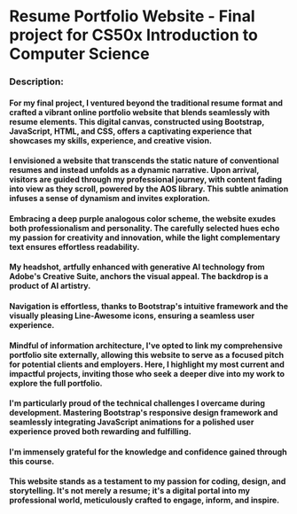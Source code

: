 # Resume Portfolio Website - Final project for CS50x Introduction to Computer Science

### Description:

#### For my final project, I ventured beyond the traditional resume format and crafted a vibrant online portfolio website that blends seamlessly with resume elements. This digital canvas, constructed using Bootstrap, JavaScript, HTML, and CSS, offers a captivating experience that showcases my skills, experience, and creative vision.

#### I envisioned a website that transcends the static nature of conventional resumes and instead unfolds as a dynamic narrative. Upon arrival, visitors are guided through my professional journey, with content fading into view as they scroll, powered by the AOS library. This subtle animation infuses a sense of dynamism and invites exploration.

#### Embracing a deep purple analogous color scheme, the website exudes both professionalism and personality. The carefully selected hues echo my passion for creativity and innovation, while the light complementary text ensures effortless readability.

#### My headshot, artfully enhanced with generative AI technology from Adobe's Creative Suite, anchors the visual appeal. The backdrop is a product of AI artistry.

#### Navigation is effortless, thanks to Bootstrap's intuitive framework and the visually pleasing Line-Awesome icons, ensuring a seamless user experience.

#### Mindful of information architecture, I've opted to link my comprehensive portfolio site externally, allowing this website to serve as a focused pitch for potential clients and employers. Here, I highlight my most current and impactful projects, inviting those who seek a deeper dive into my work to explore the full portfolio.

#### I'm particularly proud of the technical challenges I overcame during development. Mastering Bootstrap's responsive design framework and seamlessly integrating JavaScript animations for a polished user experience proved both rewarding and fulfilling.

#### I'm immensely grateful for the knowledge and confidence gained through this course. 

#### This website stands as a testament to my passion for coding, design, and storytelling. It's not merely a resume; it's a digital portal into my professional world, meticulously crafted to engage, inform, and inspire.
